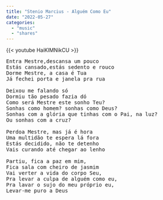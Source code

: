 ```yaml
---
title: "Stenio Marcius - Alguém Como Eu"
date: "2022-05-27"
categories:
  - "music"
  - "shares"
---
```


{{< youtube HaiKlMNikCU >}}

<pre>
Entra Mestre,descansa um pouco
Estás cansado,estás sedento e rouco
Dorme Mestre, a casa é Tua
Já fechei porta e janela pra rua

Deixou me falando só
Dormiu tão pesado fazia dó
Como será Mestre este sonho Teu?
Sonhas como homem? sonhas como Deus?
Sonhas com a glória que tinhas com o Pai, na luz?
Ou sonhas com a cruz?

Perdoa Mestre, mas já é hora
Uma multidão te espera lá fora
Estás decidido, não te detenho
Vais curando até chegar ao lenho

Partiu, fica a paz em mim,
Fica sala com cheiro de jasmim
Vai verter a vida do corpo Seu,
Pra levar a culpa de alguém como eu,
Pra lavar o sujo do meu próprio eu,
Levar-me puro a Deus
</pre>

